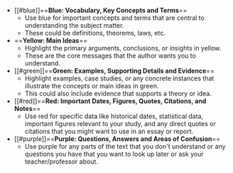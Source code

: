 - [[#blue]]==**Blue: Vocabulary, Key Concepts and Terms**==
    - Use blue for important concepts and terms that are central to understanding the subject matter.
    - These could be definitions, theorems, laws, etc.
- ==**Yellow: Main Ideas**==
    - Highlight the primary arguments, conclusions, or insights in yellow.
    - These are the core messages that the author wants you to understand.
- [[#green]]==**Green: Examples, Supporting Details and Evidence**==
    - Highlight examples, case studies, or any concrete instances that illustrate the concepts or main ideas in green.
    - This could also include evidence that supports a theory or idea.
- [[#red]]==**Red: Important Dates, Figures, Quotes, Citations, and Notes**==
    - Use red for specific data like historical dates, statistical data, important figures relevant to your study, and any direct quotes or citations that you might want to use in an essay or report.
- [[#purple]]==**Purple: Questions, Answers and Areas of Confusion**==
    - Use purple for any parts of the text that you don't understand or any questions you have that you want to look up later or ask your teacher/professor about.
